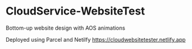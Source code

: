 # CloudService-WebsiteTest
Bottom-up website design with AOS animations

Deployed using Parcel and Netilfy
https://cloudwebsitetester.netlify.app
